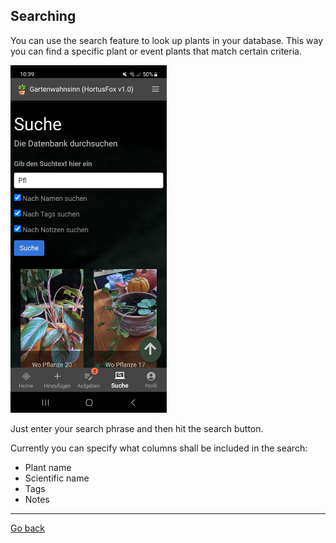 ## Searching

You can use the search feature to look up plants in your database. This way you can find a specific plant or
event plants that match certain criteria.

<img src="gfx/Screenshot_20231006_103935_HortusFox.jpg" alt="screenshot" width="250"/>

Just enter your search phrase and then hit the search button. 

Currently you can specify what columns shall be included in the search:
- Plant name
- Scientific name
- Tags
- Notes

<p><hr/></p>

[Go back](index.md)